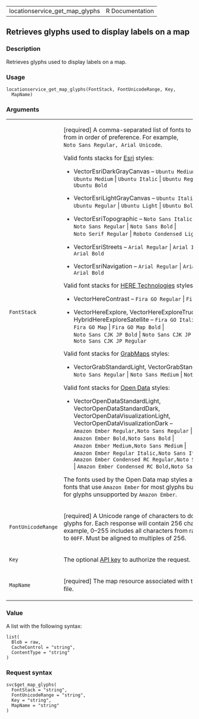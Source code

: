 <table style="width: 100%;">
<tbody>
<tr class="odd">
<td>locationservice_get_map_glyphs</td>
<td style="text-align: right;">R Documentation</td>
</tr>
</tbody>
</table>

## Retrieves glyphs used to display labels on a map

### Description

Retrieves glyphs used to display labels on a map.

### Usage

    locationservice_get_map_glyphs(FontStack, FontUnicodeRange, Key,
      MapName)

### Arguments

<table>
<colgroup>
<col style="width: 35%" />
<col style="width: 65%" />
</colgroup>
<tbody>
<tr class="odd">
<td><code
id="locationservice_get_map_glyphs_:_FontStack">FontStack</code></td>
<td><p>[required] A comma-separated list of fonts to load glyphs from in
order of preference. For example, <code
style="white-space: pre;">⁠Noto Sans Regular, Arial Unicode⁠</code>.</p>
<p>Valid fonts stacks for <a
href="https://docs.aws.amazon.com/location/latest/developerguide/esri.html">Esri</a>
styles:</p>
<ul>
<li><p>VectorEsriDarkGrayCanvas – <code
style="white-space: pre;">⁠Ubuntu Medium Italic⁠</code> | <code
style="white-space: pre;">⁠Ubuntu Medium⁠</code> | <code
style="white-space: pre;">⁠Ubuntu Italic⁠</code> | <code
style="white-space: pre;">⁠Ubuntu Regular⁠</code> | <code
style="white-space: pre;">⁠Ubuntu Bold⁠</code></p></li>
<li><p>VectorEsriLightGrayCanvas – <code
style="white-space: pre;">⁠Ubuntu Italic⁠</code> | <code
style="white-space: pre;">⁠Ubuntu Regular⁠</code> | <code
style="white-space: pre;">⁠Ubuntu Light⁠</code> | <code
style="white-space: pre;">⁠Ubuntu Bold⁠</code></p></li>
<li><p>VectorEsriTopographic – <code
style="white-space: pre;">⁠Noto Sans Italic⁠</code> | <code
style="white-space: pre;">⁠Noto Sans Regular⁠</code> | <code
style="white-space: pre;">⁠Noto Sans Bold⁠</code> | <code
style="white-space: pre;">⁠Noto Serif Regular⁠</code> | <code
style="white-space: pre;">⁠Roboto Condensed Light Italic⁠</code></p></li>
<li><p>VectorEsriStreets – <code
style="white-space: pre;">⁠Arial Regular⁠</code> | <code
style="white-space: pre;">⁠Arial Italic⁠</code> | <code
style="white-space: pre;">⁠Arial Bold⁠</code></p></li>
<li><p>VectorEsriNavigation – <code
style="white-space: pre;">⁠Arial Regular⁠</code> | <code
style="white-space: pre;">⁠Arial Italic⁠</code> | <code
style="white-space: pre;">⁠Arial Bold⁠</code></p></li>
</ul>
<p>Valid font stacks for <a
href="https://docs.aws.amazon.com/location/latest/developerguide/HERE.html">HERE
Technologies</a> styles:</p>
<ul>
<li><p>VectorHereContrast – <code
style="white-space: pre;">⁠Fira GO Regular⁠</code> | <code
style="white-space: pre;">⁠Fira GO Bold⁠</code></p></li>
<li><p>VectorHereExplore, VectorHereExploreTruck,
HybridHereExploreSatellite – <code
style="white-space: pre;">⁠Fira GO Italic⁠</code> | <code
style="white-space: pre;">⁠Fira GO Map⁠</code> | <code
style="white-space: pre;">⁠Fira GO Map Bold⁠</code> | <code
style="white-space: pre;">⁠Noto Sans CJK JP Bold⁠</code> | <code
style="white-space: pre;">⁠Noto Sans CJK JP Light⁠</code> | <code
style="white-space: pre;">⁠Noto Sans CJK JP Regular⁠</code></p></li>
</ul>
<p>Valid font stacks for <a
href="https://docs.aws.amazon.com/location/latest/developerguide/grab.html">GrabMaps</a>
styles:</p>
<ul>
<li><p>VectorGrabStandardLight, VectorGrabStandardDark – <code
style="white-space: pre;">⁠Noto Sans Regular⁠</code> | <code
style="white-space: pre;">⁠Noto Sans Medium⁠</code> | <code
style="white-space: pre;">⁠Noto Sans Bold⁠</code></p></li>
</ul>
<p>Valid font stacks for <a
href="https://docs.aws.amazon.com/location/latest/developerguide/open-data.html">Open
Data</a> styles:</p>
<ul>
<li><p>VectorOpenDataStandardLight, VectorOpenDataStandardDark,
VectorOpenDataVisualizationLight, VectorOpenDataVisualizationDark –
<code
style="white-space: pre;">⁠Amazon Ember Regular,Noto Sans Regular⁠</code>
| <code
style="white-space: pre;">⁠Amazon Ember Bold,Noto Sans Bold⁠</code> |
<code
style="white-space: pre;">⁠Amazon Ember Medium,Noto Sans Medium⁠</code> |
<code
style="white-space: pre;">⁠Amazon Ember Regular Italic,Noto Sans Italic⁠</code>
| <code
style="white-space: pre;">⁠Amazon Ember Condensed RC Regular,Noto Sans Regular⁠</code>
| <code
style="white-space: pre;">⁠Amazon Ember Condensed RC Bold,Noto Sans Bold⁠</code></p></li>
</ul>
<p>The fonts used by the Open Data map styles are combined fonts that
use <code style="white-space: pre;">⁠Amazon Ember⁠</code> for most glyphs
but <code style="white-space: pre;">⁠Noto Sans⁠</code> for glyphs
unsupported by <code
style="white-space: pre;">⁠Amazon Ember⁠</code>.</p></td>
</tr>
<tr class="even">
<td><code
id="locationservice_get_map_glyphs_:_FontUnicodeRange">FontUnicodeRange</code></td>
<td><p>[required] A Unicode range of characters to download glyphs for.
Each response will contain 256 characters. For example, 0–255 includes
all characters from range <code>U+0000</code> to <code
style="white-space: pre;">⁠00FF⁠</code>. Must be aligned to multiples of
256.</p></td>
</tr>
<tr class="odd">
<td><code id="locationservice_get_map_glyphs_:_Key">Key</code></td>
<td><p>The optional <a
href="https://docs.aws.amazon.com/location/latest/developerguide/using-apikeys.html">API
key</a> to authorize the request.</p></td>
</tr>
<tr class="even">
<td><code
id="locationservice_get_map_glyphs_:_MapName">MapName</code></td>
<td><p>[required] The map resource associated with the glyph
ﬁle.</p></td>
</tr>
</tbody>
</table>

### Value

A list with the following syntax:

    list(
      Blob = raw,
      CacheControl = "string",
      ContentType = "string"
    )

### Request syntax

    svc$get_map_glyphs(
      FontStack = "string",
      FontUnicodeRange = "string",
      Key = "string",
      MapName = "string"
    )
